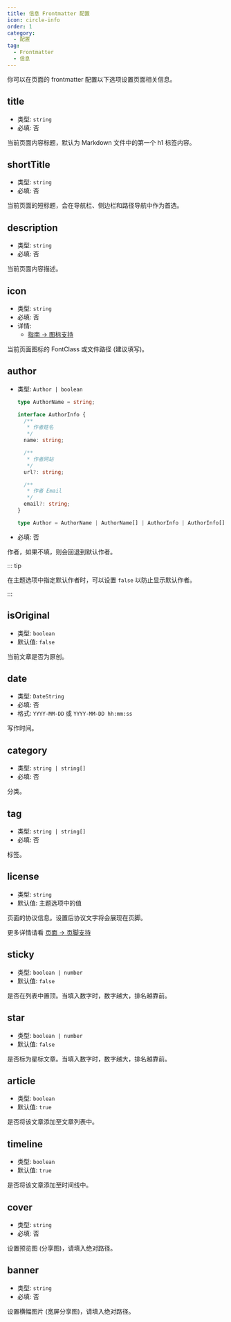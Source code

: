 ```yaml
---
title: 信息 Frontmatter 配置
icon: circle-info
order: 1
category:
  - 配置
tag:
  - Frontmatter
  - 信息
---
```


你可以在页面的 frontmatter 配置以下选项设置页面相关信息。

## title

- 类型: `string`
- 必填: 否

当前页面内容标题，默认为 Markdown 文件中的第一个 h1 标签内容。

## shortTitle

- 类型: `string`
- 必填: 否

当前页面的短标题，会在导航栏、侧边栏和路径导航中作为首选。

## description

- 类型: `string`
- 必填: 否

当前页面内容描述。

## icon

- 类型: `string`
- 必填: 否
- 详情:
  - [指南 → 图标支持](../../guide/interface/icon.md)

当前页面图标的 FontClass 或文件路径 (建议填写)。

## author

- 类型: `Author | boolean`

  ```ts
  type AuthorName = string;

  interface AuthorInfo {
    /**
     * 作者姓名
     */
    name: string;

    /**
     * 作者网站
     */
    url?: string;

    /**
     * 作者 Email
     */
    email?: string;
  }

  type Author = AuthorName | AuthorName[] | AuthorInfo | AuthorInfo[];
  ```

- 必填: 否

作者，如果不填，则会回退到默认作者。

::: tip

在主题选项中指定默认作者时，可以设置 `false` 以防止显示默认作者。

:::

## isOriginal

- 类型: `boolean`
- 默认值: `false`

当前文章是否为原创。

## date

- 类型: `DateString`
- 必填: 否
- 格式: `YYYY-MM-DD` 或 `YYYY-MM-DD hh:mm:ss`

写作时间。

## category

- 类型: `string | string[]`
- 必填: 否

分类。

## tag

- 类型: `string | string[]`
- 必填: 否

标签。

## license

- 类型: `string`
- 默认值: 主题选项中的值

页面的协议信息。设置后协议文字将会展现在页脚。

更多详情请看 [页面 → 页脚支持](../../guide/layout/footer.md)

## sticky

- 类型: `boolean | number`
- 默认值: `false`

是否在列表中置顶。当填入数字时，数字越大，排名越靠前。

## star

- 类型: `boolean | number`
- 默认值: `false`

是否标为星标文章。当填入数字时，数字越大，排名越靠前。

## article

- 类型: `boolean`
- 默认值: `true`

是否将该文章添加至文章列表中。

## timeline

- 类型: `boolean`
- 默认值: `true`

是否将该文章添加至时间线中。

## cover

- 类型: `string`
- 必填: 否

设置预览图 (分享图)，请填入绝对路径。

## banner

- 类型: `string`
- 必填: 否

设置横幅图片 (宽屏分享图)，请填入绝对路径。
